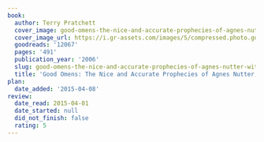 ```yaml
---
book:
  author: Terry Pratchett
  cover_image: good-omens-the-nice-and-accurate-prophecies-of-agnes-nutter-witch.jpg
  cover_image_url: https://i.gr-assets.com/images/S/compressed.photo.goodreads.com/books/1392528568l/12067._SY160_.jpg
  goodreads: '12067'
  pages: '491'
  publication_year: '2006'
  slug: good-omens-the-nice-and-accurate-prophecies-of-agnes-nutter-witch
  title: 'Good Omens: The Nice and Accurate Prophecies of Agnes Nutter, Witch'
plan:
  date_added: '2015-04-08'
review:
  date_read: 2015-04-01
  date_started: null
  did_not_finish: false
  rating: 5
---
```


